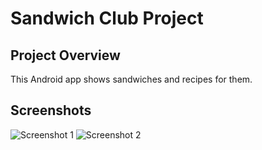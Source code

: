 # Sandwich Club Project 

## Project Overview
This Android app shows sandwiches and recipes for them.

## Screenshots
![Screenshot 1](https://user-images.githubusercontent.com/1419926/45922204-dcf9e700-bec5-11e8-8c10-7363514957a5.png)
![Screenshot 2](https://user-images.githubusercontent.com/1419926/45922206-dec3aa80-bec5-11e8-98ac-ffbfac296146.png)
